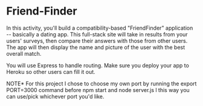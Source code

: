 # Friend-Finder
In this activity, you'll build a compatibility-based "FriendFinder" application -- basically a dating app. This full-stack site will take in results from your users' surveys, then compare their answers with those from other users. The app will then display the name and picture of the user with the best overall match. 

You will use Express to handle routing. Make sure you deploy your app to Heroku so other users can fill it out.

NOTE* For this project I chose to choose my own port by running the export PORT=3000 command before npm start and node server.js l this way you can use/pick whichever port you'd like.